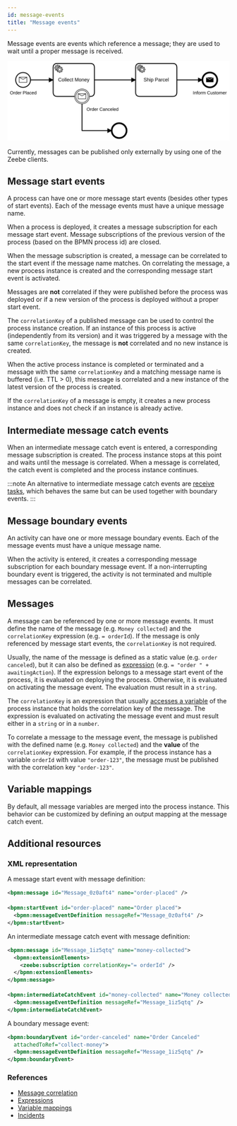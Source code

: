 ```yaml
---
id: message-events
title: "Message events"
---
```


Message events are events which reference a message; they are used to wait until a proper message is received.

![process](assets/message-events.png)

Currently, messages can be published only externally by using one of the Zeebe clients.

## Message start events

A process can have one or more message start events (besides other types of start events). Each of the message events must have a unique message name.

When a process is deployed, it creates a message subscription for each message start event. Message subscriptions of the previous version of the process (based on the BPMN process id) are closed.

When the message subscription is created, a message can be correlated to the start event if the message name matches. On correlating the message, a new process instance is created and the corresponding message start event is activated.

Messages are **not** correlated if they were published before the process was deployed or if a new version of the process is deployed without a proper start event.

The `correlationKey` of a published message can be used to control the process instance creation. If an instance of this process is active (independently from its version) and it was triggered by a message with the same `correlationKey`, the message is **not** correlated and no new instance is created.

When the active process instance is completed or terminated and a message with the same `correlationKey` and a matching message name is buffered (i.e. TTL > 0), this message is correlated and a new instance of the latest version of the process is created.

If the `correlationKey` of a message is empty, it creates a new process instance and does not check if an instance is already active.

## Intermediate message catch events

When an intermediate message catch event is entered, a corresponding message subscription is created. The process instance stops at this point and waits until the message is correlated. When a message is correlated, the catch event is completed and the process instance continues.

:::note
An alternative to intermediate message catch events are [receive tasks](../receive-tasks/receive-tasks.md), which behaves the same but can be used together with boundary events.
:::

## Message boundary events

An activity can have one or more message boundary events. Each of the message events must have a unique message name.

When the activity is entered, it creates a corresponding message subscription for each boundary message event. If a non-interrupting boundary event is triggered, the activity is not terminated and multiple messages can be correlated.

## Messages

A message can be referenced by one or more message events. It must define the name of the message (e.g. `Money collected`) and the `correlationKey` expression (e.g. `= orderId`). If the message is only referenced by message start events, the `correlationKey` is not required.

Usually, the name of the message is defined as a static value (e.g. `order canceled`), but it can also be defined as [expression](/product-manuals/concepts/expressions.md) (e.g. `= "order " + awaitingAction`). If the expression belongs to a message start event of the process, it is evaluated on deploying the process. Otherwise, it is evaluated on activating the message event. The evaluation must result in a `string`.

The `correlationKey` is an expression that usually [accesses a variable](/product-manuals/concepts/expressions.md#access-variables) of the process instance that holds the correlation key of the message. The expression is evaluated on activating the message event and must result either in a `string` or in a `number`.

To correlate a message to the message event, the message is published with the defined name (e.g. `Money collected`) and the **value** of the `correlationKey` expression. For example, if the process instance has a variable `orderId` with value `"order-123"`, the message must be published with the correlation key `"order-123"`.

## Variable mappings

By default, all message variables are merged into the process instance. This behavior can be customized by defining an output mapping at the message catch event.

## Additional resources

### XML representation

A message start event with message definition:

```xml
<bpmn:message id="Message_0z0aft4" name="order-placed" />

<bpmn:startEvent id="order-placed" name="Order placed">
  <bpmn:messageEventDefinition messageRef="Message_0z0aft4" />
</bpmn:startEvent>
```

An intermediate message catch event with message definition:

```xml
<bpmn:message id="Message_1iz5qtq" name="money-collected">
  <bpmn:extensionElements>
    <zeebe:subscription correlationKey="= orderId" />
  </bpmn:extensionElements>
</bpmn:message>

<bpmn:intermediateCatchEvent id="money-collected" name="Money collected" >
  <bpmn:messageEventDefinition messageRef="Message_1iz5qtq" />
</bpmn:intermediateCatchEvent>
```

A boundary message event:

```xml
<bpmn:boundaryEvent id="order-canceled" name="Order Canceled"
  attachedToRef="collect-money">
  <bpmn:messageEventDefinition messageRef="Message_1iz5qtq" />
</bpmn:boundaryEvent>
```

### References

- [Message correlation](/product-manuals/concepts/messages.md)
- [Expressions](/product-manuals/concepts/expressions.md)
- [Variable mappings](/product-manuals/concepts/variables.md#inputoutput-variable-mappings)
- [Incidents](/product-manuals/concepts/incidents.md)
